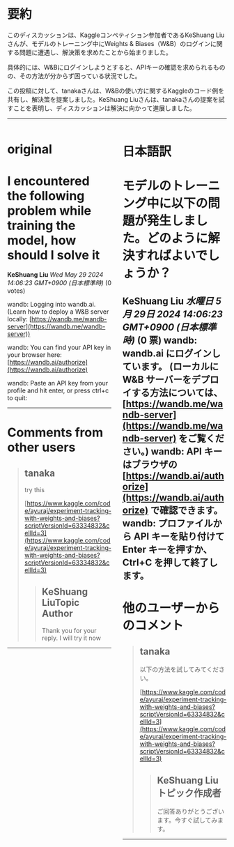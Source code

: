 # 要約 
このディスカッションは、Kaggleコンペティション参加者であるKeShuang Liuさんが、モデルのトレーニング中にWeights & Biases（W&B）のログインに関する問題に遭遇し、解決策を求めたことから始まりました。

具体的には、W&Bにログインしようとすると、APIキーの確認を求められるものの、その方法が分からず困っている状況でした。

この投稿に対して、tanakaさんは、W&Bの使い方に関するKaggleのコード例を共有し、解決策を提案しました。KeShuang Liuさんは、tanakaさんの提案を試すことを表明し、ディスカッションは解決に向かって進展しました。


---


<style>
.column-left{
  float: left;
  width: 47.5%;
  text-align: left;
}
.column-right{
  float: right;
  width: 47.5%;
  text-align: left;
}
.column-one{
  float: left;
  width: 100%;
  text-align: left;
}
</style>


<div class="column-left">

# original

# I encountered the following problem while training the model, how should I solve it

**KeShuang Liu** *Wed May 29 2024 14:06:23 GMT+0900 (日本標準時)* (0 votes)

wandb: Logging into wandb.ai. (Learn how to deploy a W&B server locally: [https://wandb.me/wandb-server](https://wandb.me/wandb-server))

wandb: You can find your API key in your browser here: [https://wandb.ai/authorize](https://wandb.ai/authorize)

wandb: Paste an API key from your profile and hit enter, or press ctrl+c to quit:



---

 # Comments from other users

> ## tanaka
> 
> try this
> 
> [https://www.kaggle.com/code/ayuraj/experiment-tracking-with-weights-and-biases?scriptVersionId=63334832&cellId=3](https://www.kaggle.com/code/ayuraj/experiment-tracking-with-weights-and-biases?scriptVersionId=63334832&cellId=3)
> 
> 
> 
> > ## KeShuang LiuTopic Author
> > 
> > Thank you for your reply. I will try it now
> > 
> > 
> > 


---



</div>
<div class="column-right">

# 日本語訳

# モデルのトレーニング中に以下の問題が発生しました。どのように解決すればよいでしょうか？
**KeShuang Liu** *水曜日 5月 29日 2024 14:06:23 GMT+0900 (日本標準時)* (0 票)
wandb: wandb.ai にログインしています。 (ローカルに W&B サーバーをデプロイする方法については、[https://wandb.me/wandb-server](https://wandb.me/wandb-server) をご覧ください。)
wandb: API キーはブラウザの [https://wandb.ai/authorize](https://wandb.ai/authorize) で確認できます。
wandb: プロファイルから API キーを貼り付けて Enter キーを押すか、Ctrl+C を押して終了します。
---
 # 他のユーザーからのコメント
> ## tanaka
> 
> 以下の方法を試してみてください。
> 
> [https://www.kaggle.com/code/ayuraj/experiment-tracking-with-weights-and-biases?scriptVersionId=63334832&cellId=3](https://www.kaggle.com/code/ayuraj/experiment-tracking-with-weights-and-biases?scriptVersionId=63334832&cellId=3)
> 
> 
> 
> > ## KeShuang Liuトピック作成者
> > 
> > ご回答ありがとうございます。今すぐ試してみます。
> > 
> > 
> > 
---



</div>